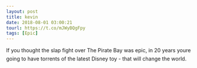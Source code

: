 ```yaml
---
layout: post
title: kevin
date: 2018-08-01 03:00:21
tourl: https://t.co/mJWyBQgFpy
tags: [Epic]
---
```

If you thought the slap fight over The Pirate Bay was epic, in 20 years youre going to have torrents of the latest Disney toy - that will change the world.